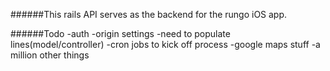 ######This rails API serves as the backend for the rungo iOS app.

######Todo
-auth
-origin settings
  -need to populate lines(model/controller)
-cron jobs to kick off process
-google maps stuff
-a million other things


